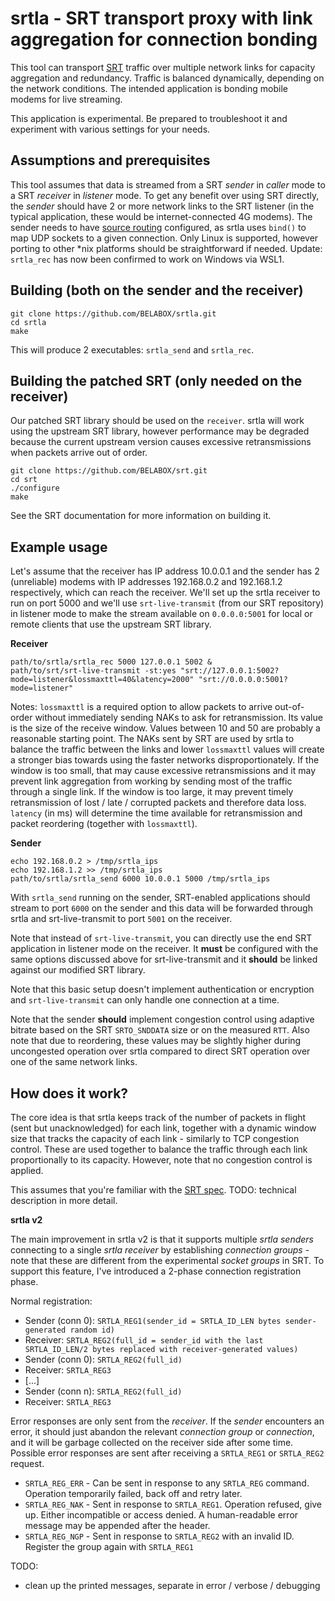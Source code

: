 srtla - SRT transport proxy with link aggregation for connection bonding
=====

This tool can transport [SRT](https://github.com/Haivision/srt/) traffic over multiple network links for capacity aggregation and redundancy. Traffic is balanced dynamically, depending on the network conditions. The intended application is bonding mobile modems for live streaming.

This application is experimental. Be prepared to troubleshoot it and experiment with various settings for your needs.


Assumptions and prerequisites
-----------------------------

This tool assumes that data is streamed from a SRT *sender* in *caller* mode to a SRT *receiver* in *listener* mode. To get any benefit over using SRT directly, the *sender* should have 2 or more network links to the SRT listener (in the typical application, these would be internet-connected 4G modems). The sender needs to have [source routing](https://tldp.org/HOWTO/Adv-Routing-HOWTO/lartc.rpdb.simple.html) configured, as srtla uses `bind()` to map UDP sockets to a given connection. Only Linux is supported, however porting to other *nix platforms should be straightforward if needed. Update: `srtla_rec` has now been confirmed to work on Windows via WSL1.


Building (both on the sender and the receiver)
----------------------------------------------

    git clone https://github.com/BELABOX/srtla.git
    cd srtla
    make
    
This will produce 2 executables: `srtla_send` and `srtla_rec`.


Building the patched SRT (only needed on the receiver)
------------------------------------------------------

Our patched SRT library should be used on the `receiver`. srtla will work using the upstream SRT library, however performance may be degraded because the current upstream version causes excessive retransmissions when packets arrive out of order.

    git clone https://github.com/BELABOX/srt.git
    cd srt
    ./configure
    make

See the SRT documentation for more information on building it.


Example usage
-------------

Let's assume that the receiver has IP address 10.0.0.1 and the sender has 2 (unreliable) modems with IP addresses 192.168.0.2 and 192.168.1.2 respectively, which can reach the receiver. We'll set up the srtla receiver to run on port 5000 and we'll use `srt-live-transmit` (from our SRT repository) in listener mode to make the stream available on `0.0.0.0:5001` for local or remote clients that use the upstream SRT library.

**Receiver**

    path/to/srtla/srtla_rec 5000 127.0.0.1 5002 &
    path/to/srt/srt-live-transmit -st:yes "srt://127.0.0.1:5002?mode=listener&lossmaxttl=40&latency=2000" "srt://0.0.0.0:5001?mode=listener"
    
Notes: `lossmaxttl` is a required option to allow packets to arrive out-of-order without immediately sending NAKs to ask for retransmission. Its value is the size of the receive window. Values between 10 and 50 are probably a reasonable starting point. The NAKs sent by SRT are used by srtla to balance the traffic between the links and lower `lossmaxttl` values will create a stronger bias towards using the faster networks disproportionately. If the window is too small, that may cause excessive retransmissions and it may prevent link aggregation from working by sending most of the traffic through a single link. If the window is too large, it may prevent timely retransmission of lost / late / corrupted packets and therefore data loss. `latency` (in ms) will determine the time available for retransmission and packet reordering (together with `lossmaxttl`).

**Sender**

    echo 192.168.0.2 > /tmp/srtla_ips
    echo 192.168.1.2 >> /tmp/srtla_ips
    path/to/srtla/srtla_send 6000 10.0.0.1 5000 /tmp/srtla_ips
    
With `srtla_send` running on the sender, SRT-enabled applications should stream to port `6000` on the sender and this data will be forwarded through srtla and srt-live-transmit to port `5001` on the receiver.

Note that instead of `srt-live-transmit`, you can directly use the end SRT application in listener mode on the receiver. It **must** be configured with the same options discussed above for srt-live-transmit and it **should** be linked against our modified SRT library.

Note that this basic setup doesn't implement authentication or encryption and `srt-live-transmit` can only handle one connection at a time.

Note that the sender **should** implement congestion control using adaptive bitrate based on the SRT `SRTO_SNDDATA` size or on the measured `RTT`. Also note that due to reordering, these values may be slightly higher during uncongested operation over srtla compared to direct SRT operation over one of the same network links.


How does it work?
-----------------

The core idea is that srtla keeps track of the number of packets in flight (sent but unacknowledged) for each link, together with a dynamic window size that tracks the capacity of each link - similarly to TCP congestion control. These are used together to balance the traffic through each link proportionally to its capacity. However, note that no congestion control is applied.

This assumes that you're familiar with the [SRT spec](https://tools.ietf.org/html/draft-sharabayko-mops-srt-00). TODO: technical description in more detail.

**srtla v2**

The main improvement in srtla v2 is that it supports multiple *srtla senders* connecting to a single *srtla receiver* by establishing *connection groups* - note that these are different from the experimental *socket groups* in SRT. To support this feature, I've introduced a 2-phase connection registration phase.

Normal registration:

* Sender (conn 0):   `SRTLA_REG1(sender_id = SRTLA_ID_LEN bytes sender-generated random id)`
* Receiver:          `SRTLA_REG2(full_id = sender_id with the last SRTLA_ID_LEN/2 bytes replaced with receiver-generated values)`
* Sender (conn 0):   `SRTLA_REG2(full_id)`
* Receiver:          `SRTLA_REG3`
* [...]
* Sender (conn n):   `SRTLA_REG2(full_id)`
* Receiver:          `SRTLA_REG3`


Error responses are only sent from the *receiver*. If the *sender* encounters an error, it should just abandon the relevant *connection group* or *connection*, and it will be garbage collected on the receiver side after some time. Possible error responses are sent after receiving a `SRTLA_REG1` or `SRTLA_REG2` request.

* `SRTLA_REG_ERR` - Can be sent in response to any `SRTLA_REG` command. Operation temporarily failed, back off and retry later.
* `SRTLA_REG_NAK` - Sent in response to `SRTLA_REG1`. Operation refused, give up. Either incompatible or access denied. A human-readable error message may be appended after the header.
* `SRTLA_REG_NGP` - Sent in response to `SRTLA_REG2` with an invalid ID. Register the group again with `SRTLA_REG1`

TODO:
* clean up the printed messages, separate in error / verbose / debugging
